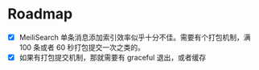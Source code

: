 # Roadmap

- [x] MeiliSearch 单条消息添加索引效率似乎十分不佳。需要有个打包机制，满 100 条或者 60 秒打包提交一次之类的。
- [x] 如果有打包提交机制，那就需要有 graceful 退出，或者缓存
